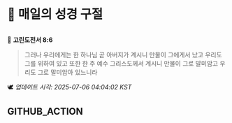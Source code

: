 # 🙏 매일의 성경 구절
##
<!-- START_BIBLE_VERSE -->
📖 **고린도전서 8:6**
> 그러나 우리에게는 한 하나님 곧 아버지가 계시니 만물이 그에게서 났고 우리도 그를 위하여 있고 또한 한 주 예수 그리스도께서 계시니 만물이 그로 말미암고 우리도 그로 말미암아 있느니라

🕊️ _업데이트 시각: 2025-07-06 04:04:02 KST_
  <!-- END_BIBLE_VERSE -->
## GITHUB_ACTION
